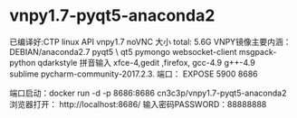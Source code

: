 # vnpy1.7-pyqt5-anaconda2
已编译好:CTP linux API vnpy1.7 noVNC 大小 total: 5.6G
VNPY镜像主要内涵：
DEBIAN/anaconda2.7
pyqt5 \ qt5
pymongo
websocket-client
msgpack-python
qdarkstyle
拼音输入
xfce-4,gedit ,firefox, gcc-4.9 g++-4.9 \
sublime
pycharm-community-2017.2.3.
端口：
EXPOSE 5900 8686

端口启动：docker run -d -p 8686:8686 cn3c3p/vnpy1.7-pyqt5-anaconda2
浏览器打开：  http://localhost:8686/
输入密码PASSWORD：88888888

